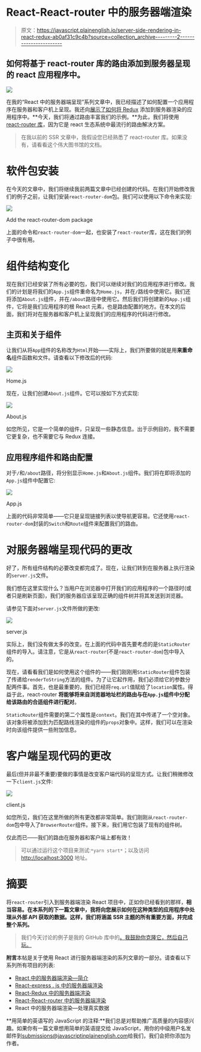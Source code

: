 # React-React-router 中的服务器端渲染

> 原文：<https://javascript.plainenglish.io/server-side-rendering-in-react-redux-ab0af31c9c4b?source=collection_archive---------2----------------------->

## 如何将基于 react-router 库的路由添加到服务器呈现的 react 应用程序中。

![](img/90ce9b45d9a5359688ead1cf3b3f952c.png)

在我的“React 中的服务器端呈现”系列文章中，我已经描述了如何配置一个应用程序在服务器和客户机上呈现。我还向[展示了如何将 Redux](https://medium.com/javascript-in-plain-english/server-side-rendering-in-react-redux-8d6209fbfed) 添加到服务器渲染的应用程序中。**今天，我们将通过路由丰富我们的示例。**为此，我们将使用 [react-router 库](https://reacttraining.com/react-router)，因为它是 react 生态系统中最流行的路由解决方案。

> 在我以前的 SSR 文章中，我假设您已经熟悉了 react-router 库。如果没有，请看看这个伟大图书馆的文档。

# 软件包安装

在今天的文章中，我们将继续我前两篇文章中已经创建的代码。在我们开始修改我们的例子之前，让我们安装`react-router-dom`包。我们可以使用以下命令来实现:

![](img/09c3cc1611638ced9071145f87ab19aa.png)

Add the react-router-dom package

上面的命令和`react-router-dom`一起，也安装了`react-router`库，这在我们的例子中很有用。

# 组件结构变化

现在我们已经安装了所有必要的包，我们可以继续对我们的应用程序进行修改。我们的计划是将我们的`App.js`组件重命名为`Home.js`，并在`/`路线中使用它。我们还将添加`About.js`组件，并在`/about`路径中使用它。然后我们将创建新的`App.js`组件，它将是我们应用程序的根 React 元素，也是路由配置的地方。在本文的后面，我们将对在服务器和客户机上呈现我们的应用程序的代码进行修改。

## 主页和关于组件

让我们从将`App`组件的名称改为`Html`开始——实际上，我们所要做的就是用**来重命名**组件函数和文件。请查看以下修改后的代码:

![](img/a052cfbeccd7765f2ff2aacaa234e2fd.png)

Home.js

现在，让我们创建`About.js`组件。它可以按如下方式实现:

![](img/525aae9716c303bbc04821658892441d.png)

About.js

如您所见，它是一个简单的组件，只呈现一些静态信息。出于示例目的，我不需要它更复杂，也不需要它与 Redux 连接。

## 应用程序组件和路由配置

对于`/`和`/about`路径，将分别显示`Home.js`和`About.js`组件。我们将在即将添加的`App.js`组件中配置它:

![](img/f73a60e9225ae77d6b0a67ef71315e00.png)

App.js

上面的代码非常简单——它只是呈现链接列表以使导航更容易。它还使用`react-router-dom`封装的`Switch`和`Route`组件来配置我们的路由。

# 对服务器端呈现代码的更改

好了，所有组件结构的必要改变都完成了。现在，让我们转到在服务器上执行渲染的`server.js`文件。

我们想在这里实现什么？当用户在浏览器中打开我们的应用程序的一个路径时(或者只是刷新页面)，我们的服务器应该呈现正确的组件树并将其发送到浏览器。

请参见下面对`server.js`文件所做的更改:

![](img/795518f3900559617f7b1dff5a59e76c.png)

server.js

实际上，我们没有做太多的改变。在上面的代码中首先要考虑的是`StaticRouter`组件的导入。请注意，它是从`react-router`(不是`react-router-dom`)包中导入的。

现在，请看看我们是如何使用这个组件的——我们刚刚用`StaticRouter`组件包装了传递给`renderToString`方法的组件。为了让它起作用，我们必须给它的参数分配两件事。首先，也是最重要的，我们已经将`req.url`值赋给了`location`属性。得益于此，react-router **将能够将来自浏览器地址栏的路由与在`App.js`组件中分配给该路由的合适组件进行配对**。

`StaticRouter`组件需要的第二个属性是`context`。我们在其中传递了一个空对象。该对象将被添加到为匹配路线渲染的组件的`props`对象中。这样，我们可以在渲染时向该组件提供一些附加信息。

# 客户端呈现代码的更改

最后(但并非最不重要)要做的事情是改变客户端代码的呈现方式。让我们稍微修改一下`client.js`文件:

![](img/9db9bbeedb7a8e0d7d651fff9a662814.png)

client.js

如您所见，我们在这里所做的所有更改都非常简单。我们刚刚从`react-router-dom`包中导入了`BrowserRouter`组件。接下来，我们用它包装了现有的组件树。

仅此而已——我们的路由在服务器和客户端上都有效！

> 可以通过运行这个项目来测试:`*yarn start*`；以及访问 [http://localhost:3000](http://localhost:3000) 地址。

# 摘要

将`react-router`引入到服务器端渲染 React 项目中，正如你已经看到的那样，**相当容易。在本系列的下一篇文章中，我将向您展示如何在这种类型的应用程序中处理从外部 API 获取的数据。这样，我们将涵盖 SSR 主题的所有重要方面，并完成整个系列。**

> 我们今天讨论的例子是我的 GitHub 库中的[。我鼓励你克隆它，然后自己玩。](https://github.com/burczu/react-router-server-side-rendering-example)

**附言**本帖是关于使用 React 进行服务器端渲染的系列文章的一部分。请查看以下系列所有项目的列表:

*   [React 中的服务器端渲染—简介](https://medium.com/@bartomiejdybowski/server-side-rendering-in-react-an-introduction-55f4c7fa274b)
*   [React-express . js 中的服务器端渲染](https://medium.com/@bartomiejdybowski/server-side-rendering-in-react-expressjs-8a87af0edba4)
*   [React-Redux 中的服务器端渲染](https://medium.com/@bartomiejdybowski/server-side-rendering-in-react-redux-8d6209fbfed)
*   [React-React-router 中的服务器端渲染](https://medium.com/@bartomiejdybowski/server-side-rendering-in-react-redux-ab0af31c9c4b)
*   React 中的服务器端渲染—处理真实数据

**用简单的英语写的 JavaScript 的注释:**我们总是对帮助推广高质量的内容感兴趣。如果你有一篇文章想用简单的英语提交给 JavaScript，用你的中级用户名发邮件到[submissions@javascriptinplainenglish.com](mailto:submissions@javascriptinplainenglish.com)给我们，我们会把你添加为作者。